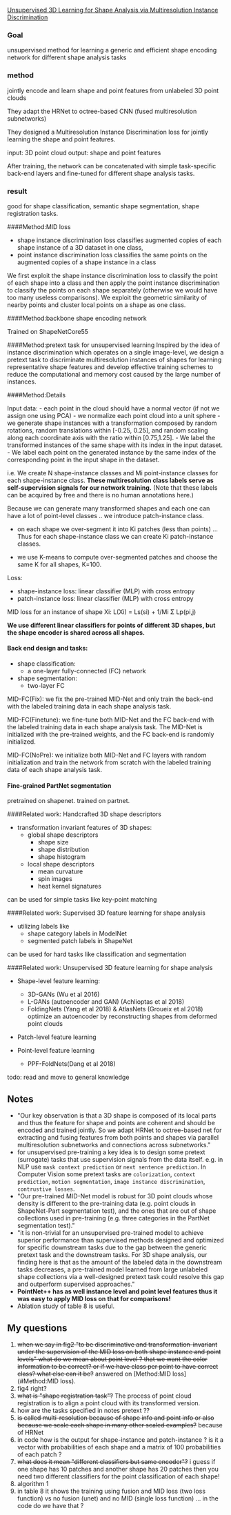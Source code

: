 [Unsupervised 3D Learning for Shape Analysis via Multiresolution Instance Discrimination](https://arxiv.org/pdf/2008.01068.pdf)

### Goal
unsupervised method for learning a generic and efficient shape encoding network for different shape analysis tasks

### method
jointly encode and learn shape and point features from unlabeled 3D point clouds

They adapt the HRNet to octree-based CNN (fused multiresolution subnetworks)

They designed a Multiresolution Instance Discrimination loss for jointly learning the shape and point features.

input: 3D point cloud
output: shape and point features

After training, the network can be concatenated with simple task-specific back-end layers and fine-tuned for different shape analysis tasks.

### result
good for shape classification, semantic shape segmentation, shape registration tasks.


####Method:MID loss
  - shape instance discrimination loss classifies augmented copies of each shape instance of a 3D dataset in one class, 
  - point instance discrimination loss classifies the same points on the augmented copies of a shape instance in a class
  
  We first exploit the shape instance discrimination loss to classify the point of each shape into a class and then apply the point instance discrimination to classify the points on each shape separately (otherwise we would have too many useless comparisons). We exploit the geometric similarity of nearby points and cluster local points on a shape as one class.

####Method:backbone shape encoding network

  Trained on ShapeNetCore55
  
####Method:pretext task for unsupervised learning
Inspired by the idea of instance discrimination which operates on a single image-level, we design a pretext task to discriminate multiresolution instances of shapes for learning representative shape features and develop effective training schemes to reduce the computational and memory cost caused by the large number of instances.


####Method:Details

Input data:
    - each point in the cloud should have a normal vector (if not we assign one using PCA)
    - we normalize each point cloud into a unit sphere
    - we generate shape instances with a transformation
composed by random rotations, random translations within [-0.25,
0.25], and random scaling along each coordinate axis with the ratio
within [0.75,1.25]. 
    - We label the transformed instances of the same shape with its index in the input dataset.
    - We label each point on the generated instance by the same index of the corresponding point in the input shape in the dataset.

i.e. We create N shape-instance classes and Mi point-instance
classes for each shape-instance class. **These multiresolution class
labels serve as self-supervision signals for our network training.**
(Note that these labels can be acquired by free and there is no human annotations here.)

Because we can generate many transformed shapes and each one can have a lot of point-level classes .. we introduce patch-instance class.

  - on each shape we over-segment it into Ki patches (less than points) ... Thus for each shape-instance class we can create Ki patch-instance classes.
  
  - we use K-means to compute over-segmented patches and choose the same K for all shapes, K=100.
  
Loss:
  - shape-instance loss: linear classifier (MLP) with cross entropy
  - patch-instance loss: linear classifier (MLP) with cross entropy
  
  MID loss for an instance of shape Xi:
  L(Xi) = Ls(si) + 1/Mi Σ Lp(pi,j)

**We use different linear classifiers for points of different 3D shapes, but the shape encoder is shared across all shapes.**

#### Back end design and tasks:

- shape classification:
    - a one-layer fully-connected (FC) network
- shape segmentation:
    -  two-layer FC 

MID-FC(Fix): we fix the pre-trained MID-Net and only train the back-end with the labeled training data in each shape analysis task.

MID-FC(Finetune): we fine-tune both MID-Net and the FC back-end with the labeled training data in each shape analysis task. The MID-Net is initialized with the pre-trained weights, and the FC back-end is randomly initialized.

MID-FC(NoPre): we initialize both MID-Net and FC layers with random initialization and train the network from scratch with the labeled training data of each shape analysis task.


#### Fine-grained PartNet segmentation
pretrained on shapenet. trained on partnet.


####Related work: Handcrafted 3D shape descriptors

- transformation invariant features of 3D shapes:
    - global shape descriptors
        - shape size
        - shape distribution
        - shape histogram
    - local shape descriptors
        - mean curvature
        - spin images
        - heat kernel signatures

can be used for simple tasks like key-point matching
        
####Related work: Supervised 3D feature learning for shape analysis
- utilizing labels like
    - shape category labels in ModelNet
    - segmented patch labels in ShapeNet
    
can be used for hard tasks like classification and segmentation

####Related work: Unsupervised 3D feature learning for shape analysis
- Shape-level feature learning:
    - 3D-GANs (Wu et al 2016)
    - L-GANs (autoencoder and GAN) (Achlioptas et al 2018)
    - FoldingNets (Yang et al 2018) & AtlasNets (Groueix et al 2018) optimize an autoencoder by reconstructing shapes from deformed point clouds
    
- Patch-level feature learning

- Point-level feature learning
    - PPF-FoldNets(Dang et al 2018)

todo: read and move to general knowledge

Notes
---
- "Our key observation is that a 3D shape is composed of its local parts and thus the feature for shape and points are coherent and should be encoded and trained jointly. So we adapt HRNet to octree-based net for extracting and fusing features from both points and shapes via parallel multiresolution subnetworks and connections across subnetworks."
- for unsupervised pre-training a key idea is to design some pretext (surrogate) tasks that use supervision signals from the data itself. e.g. in NLP use ```mask context prediction``` or ```next sentence prediction```. In Computer Vision some pretext tasks are ```colorization```, ```context prediction```, ```motion segmentation```, ```image instance discrimination```, ```contrustive losses```.
- "Our pre-trained MID-Net model is robust for 3D point clouds whose density is different to the pre-training data (e.g. point clouds in ShapeNet-Part segmentation test), and the ones that are out of shape collections used in pre-training (e.g. three categories in the PartNet segmentation test)."
- "it is non-trivial for an unsupervised pre-trained model to achieve superior performance than supervised methods designed and optimized for specific downstream tasks due to the gap between the generic pretext task and the downstream tasks. For 3D shape analysis, our finding here is that as the amount of the labeled data in the downstream tasks decreases, a pre-trained model learned from large unlabeled shape collections via a well-designed pretext task could resolve this gap and outperform supervised approaches."
- **PointNet++ has as well instance level and point level features thus it was easy to apply MID loss on that for comparisons!**
- Ablation study of table 8 is useful.

My questions
---
1. ~~when we say in fig2 "to be discriminative and transformation-invariant under the supervision of the MID loss on both shape instance and point levels" what do we mean about point level ? that we want the color information to be correct? or if we have class per point to have correct class? what else can it be?~~ answered on [Method:MID loss](#Method:MID loss).
2. fig4 right?
3. ~~what is "shape registration task"?~~ The process of point cloud registration is to align a point cloud with its transformed version.
4. how are the tasks specified in notes pretext ??
5. ~~is called multi-resolution because of shape info and point info or also because we scale each shape in many other scaled examples?~~ because of HRNet
6. in code how is the output for shape-instance and patch-instance ? is it a vector with probabilities of each shape and a matrix of 100 probabilities of each patch ?
7. ~~what does it mean "different classifiers but same encoder"?~~ i guess if one shape has 10 patches and another shape has 20 patches then you need two different classifiers for the point classification of each shape!
8. algorithm 1
9. in table 8 it shows the training using fusion and MID loss (two loss function) vs no fusion (unet) and no MID (single loss function) ... in the code do we have that ?